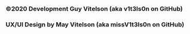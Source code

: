 ### ©2020 Development Guy Vitelson (aka v1t3ls0n on GitHub) 
### UX/UI Design by May Vitelson (aka missV1t3ls0n on GitHub)
